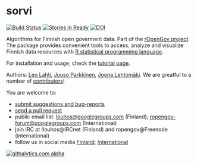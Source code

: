 sorvi
=====

[![Build Status](https://api.travis-ci.org/rOpenGov/sorvi.png)](https://travis-ci.org/rOpenGov/sorvi)
[![Stories in Ready](https://badge.waffle.io/ropengov/sorvi.png?label=Ready)](http://waffle.io/ropengov/sorvi)
[![DOI](https://zenodo.org/badge/4203/rOpenGov/sorvi.png)](https://github.com/rOpenGov/sorvi)


Algorithms for Finnish open goverment data. Part of the [rOpenGov
project](http://ropengov.github.io/). The package provides convenient
tools to access, analyze and visualize Finnish data resources with [R
statistical programming language](http://www.r-project.org).

For installation and usage, check the [tutorial page](https://github.com/rOpenGov/sorvi/blob/master/vignettes/sorvi_tutorial.md).  

Authors: [Leo Lahti](https://github.com/antagomir/), [Juuso
Parkkinen](https://github.com/ouzor/), [Joona Lehtomäki](https://github.com/jlehtoma/). We are greatful to a number of [contributors](http://louhos.github.com/contact.html)!


You are welcome to:
  
  * [submit suggestions and bug-reports](https://github.com/louhos/sorvi/issues)
  * [send a pull request](https://github.com/louhos/sorvi/)
  * public email list: louhos@googlegroups.com (Finland); ropengov-forum@googlegroups.com (International)
  * join IRC at !louhos@IRCnet (Finland) and ropengov@Freenode (international)
  * follow us in social media [Finland](http://louhos.github.io/contact.html); [International](http://ropengov.github.io/contribute/)
 

[![githalytics.com alpha](https://cruel-carlota.pagodabox.com/771a719982cd5c78901bdc6054dd7703 "githalytics.com")](http://githalytics.com/rOpenGov/sorvi)
